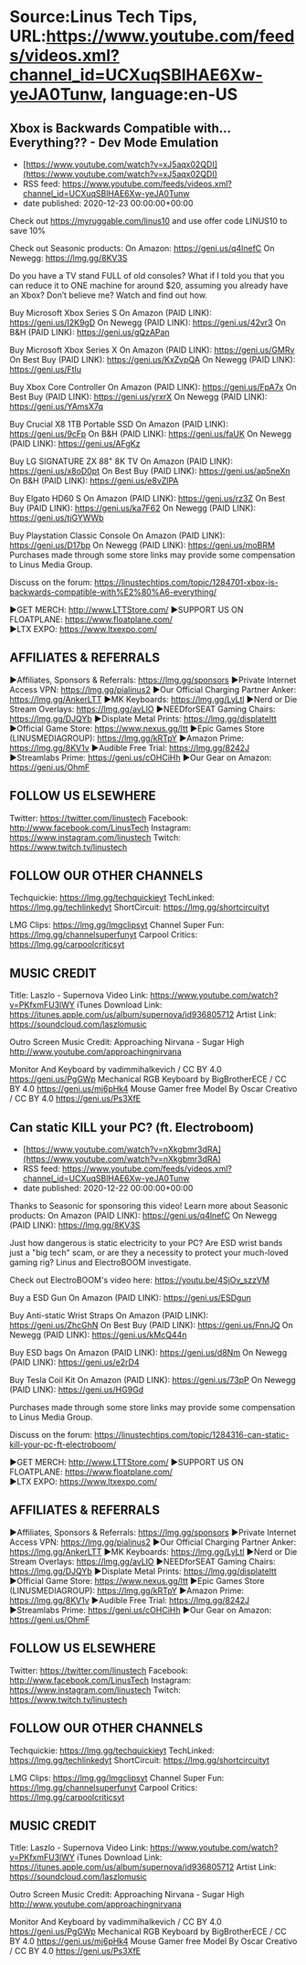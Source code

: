 # Source:Linus Tech Tips, URL:https://www.youtube.com/feeds/videos.xml?channel_id=UCXuqSBlHAE6Xw-yeJA0Tunw, language:en-US

## Xbox is Backwards Compatible with... Everything?? - Dev Mode Emulation
 - [https://www.youtube.com/watch?v=xJ5aqx02QDI](https://www.youtube.com/watch?v=xJ5aqx02QDI)
 - RSS feed: https://www.youtube.com/feeds/videos.xml?channel_id=UCXuqSBlHAE6Xw-yeJA0Tunw
 - date published: 2020-12-23 00:00:00+00:00

Check out https://myruggable.com/linus10 and use offer code LINUS10 to save 10%

Check out Seasonic products:
On Amazon: https://geni.us/q4lnefC
On Newegg: https://lmg.gg/8KV3S

Do you have a TV stand FULL of old consoles? What if I told you that you can reduce it to ONE machine for around $20, assuming you already have an Xbox? Don’t believe me? Watch and find out how.

Buy Microsoft Xbox Series S
On Amazon (PAID LINK): https://geni.us/I2K9gD
On Newegg (PAID LINK): https://geni.us/42vr3
On B&H (PAID LINK): https://geni.us/gQzAPan

Buy Microsoft Xbox Series X
On Amazon (PAID LINK): https://geni.us/GMRv
On Best Buy (PAID LINK): https://geni.us/KxZvpQA
On Newegg (PAID LINK): https://geni.us/FtIu

Buy Xbox Core Controller
On Amazon (PAID LINK): https://geni.us/FpA7x
On Best Buy (PAID LINK): https://geni.us/yrxrX
On Newegg (PAID LINK): https://geni.us/YAmsX7q

Buy Crucial X8 1TB Portable SSD
On Amazon (PAID LINK): https://geni.us/9cFp
On B&H (PAID LINK): https://geni.us/faUK
On Newegg (PAID LINK): https://geni.us/AFgKz

Buy LG SIGNATURE ZX 88" 8K TV
On Amazon (PAID LINK): https://geni.us/x8oD0pt
On Best Buy (PAID LINK): https://geni.us/ap5neXn
On B&H (PAID LINK): https://geni.us/e8vZlPA

Buy Elgato HD60 S
On Amazon (PAID LINK): https://geni.us/rz3Z
On Best Buy (PAID LINK): https://geni.us/ka7F62
On Newegg (PAID LINK): https://geni.us/tjGYWWb

Buy Playstation Classic Console
On Amazon (PAID LINK): https://geni.us/D17bp
On Newegg (PAID LINK): https://geni.us/moBRM
Purchases made through some store links may provide some compensation to Linus Media Group.

Discuss on the forum: https://linustechtips.com/topic/1284701-xbox-is-backwards-compatible-with%E2%80%A6-everything/


►GET MERCH: http://www.LTTStore.com/
►SUPPORT US ON FLOATPLANE: https://www.floatplane.com/  
►LTX EXPO: https://www.ltxexpo.com/   

AFFILIATES & REFERRALS
---------------------------------------------------
►Affiliates, Sponsors & Referrals: https://lmg.gg/sponsors
►Private Internet Access VPN: https://lmg.gg/pialinus2
►Our Official Charging Partner Anker: https://lmg.gg/AnkerLTT
►MK Keyboards: https://lmg.gg/LyLtl
►Nerd or Die Stream Overlays: https://lmg.gg/avLlO
►NEEDforSEAT Gaming Chairs: https://lmg.gg/DJQYb
►Displate Metal Prints: https://lmg.gg/displateltt
►Official Game Store: https://www.nexus.gg/ltt
►Epic Games Store (LINUSMEDIAGROUP): https://lmg.gg/kRTpY
►Amazon Prime: https://lmg.gg/8KV1v
►Audible Free Trial: https://lmg.gg/8242J
►Streamlabs Prime: https://geni.us/cOHCiHh
►Our Gear on Amazon: https://geni.us/OhmF

FOLLOW US ELSEWHERE
---------------------------------------------------  
Twitter: https://twitter.com/linustech
Facebook: http://www.facebook.com/LinusTech
Instagram: https://www.instagram.com/linustech
Twitch: https://www.twitch.tv/linustech

FOLLOW OUR OTHER CHANNELS
---------------------------------------------------  
Techquickie: https://lmg.gg/techquickieyt
TechLinked: https://lmg.gg/techlinkedyt
ShortCircuit: https://lmg.gg/shortcircuityt

LMG Clips: https://lmg.gg/lmgclipsyt
Channel Super Fun: https://lmg.gg/channelsuperfunyt
Carpool Critics: https://lmg.gg/carpoolcriticsyt

MUSIC CREDIT
---------------------------------------------------  
Title: Laszlo - Supernova
Video Link: https://www.youtube.com/watch?v=PKfxmFU3lWY
iTunes Download Link: https://itunes.apple.com/us/album/supernova/id936805712
Artist Link: https://soundcloud.com/laszlomusic

Outro Screen Music Credit: Approaching Nirvana - Sugar High http://www.youtube.com/approachingnirvana

Monitor And Keyboard by vadimmihalkevich / CC BY 4.0  https://geni.us/PgGWp
Mechanical RGB Keyboard by BigBrotherECE / CC BY 4.0 https://geni.us/mj6pHk4
Mouse Gamer free Model By Oscar Creativo / CC BY 4.0 https://geni.us/Ps3XfE

## Can static KILL your PC? (ft. Electroboom)
 - [https://www.youtube.com/watch?v=nXkgbmr3dRA](https://www.youtube.com/watch?v=nXkgbmr3dRA)
 - RSS feed: https://www.youtube.com/feeds/videos.xml?channel_id=UCXuqSBlHAE6Xw-yeJA0Tunw
 - date published: 2020-12-22 00:00:00+00:00

Thanks to Seasonic for sponsoring this video! Learn more about Seasonic products:
On Amazon (PAID LINK): https://geni.us/q4lnefC
On Newegg (PAID LINK): https://lmg.gg/8KV3S

Just how dangerous is static electricity to your PC? Are ESD wrist bands just a "big tech" scam, or are they a necessity to protect your much-loved gaming rig? Linus and ElectroBOOM investigate. 

Check out ElectroBOOM's video here: https://youtu.be/4SjOv_szzVM 

Buy a ESD Gun
On Amazon (PAID LINK): https://geni.us/ESDgun

Buy Anti-static Wrist Straps
On Amazon (PAID LINK): https://geni.us/ZhcGhN
On Best Buy (PAID LINK): https://geni.us/FnnJQ
On Newegg (PAID LINK): https://geni.us/kMcQ44n

Buy ESD bags
On Amazon (PAID LINK): https://geni.us/d8Nm
On Newegg (PAID LINK): https://geni.us/e2rD4

Buy Tesla Coil Kit
On Amazon (PAID LINK): https://geni.us/73pP
On Newegg (PAID LINK): https://geni.us/HG9Gd

Purchases made through some store links may provide some compensation to Linus Media Group.

Discuss on the forum: https://linustechtips.com/topic/1284316-can-static-kill-your-pc-ft-electroboom/

►GET MERCH: http://www.LTTStore.com/
►SUPPORT US ON FLOATPLANE: https://www.floatplane.com/  
►LTX EXPO: https://www.ltxexpo.com/   

AFFILIATES & REFERRALS
---------------------------------------------------
►Affiliates, Sponsors & Referrals: https://lmg.gg/sponsors
►Private Internet Access VPN: https://lmg.gg/pialinus2
►Our Official Charging Partner Anker: https://lmg.gg/AnkerLTT
►MK Keyboards: https://lmg.gg/LyLtl
►Nerd or Die Stream Overlays: https://lmg.gg/avLlO
►NEEDforSEAT Gaming Chairs: https://lmg.gg/DJQYb
►Displate Metal Prints: https://lmg.gg/displateltt
►Official Game Store: https://www.nexus.gg/ltt
►Epic Games Store (LINUSMEDIAGROUP): https://lmg.gg/kRTpY
►Amazon Prime: https://lmg.gg/8KV1v
►Audible Free Trial: https://lmg.gg/8242J
►Streamlabs Prime: https://geni.us/cOHCiHh
►Our Gear on Amazon: https://geni.us/OhmF

FOLLOW US ELSEWHERE
---------------------------------------------------  
Twitter: https://twitter.com/linustech
Facebook: http://www.facebook.com/LinusTech
Instagram: https://www.instagram.com/linustech
Twitch: https://www.twitch.tv/linustech

FOLLOW OUR OTHER CHANNELS
---------------------------------------------------  
Techquickie: https://lmg.gg/techquickieyt
TechLinked: https://lmg.gg/techlinkedyt
ShortCircuit: https://lmg.gg/shortcircuityt

LMG Clips: https://lmg.gg/lmgclipsyt
Channel Super Fun: https://lmg.gg/channelsuperfunyt
Carpool Critics: https://lmg.gg/carpoolcriticsyt

MUSIC CREDIT
---------------------------------------------------  
Title: Laszlo - Supernova
Video Link: https://www.youtube.com/watch?v=PKfxmFU3lWY
iTunes Download Link: https://itunes.apple.com/us/album/supernova/id936805712
Artist Link: https://soundcloud.com/laszlomusic

Outro Screen Music Credit: Approaching Nirvana - Sugar High http://www.youtube.com/approachingnirvana

Monitor And Keyboard by vadimmihalkevich / CC BY 4.0  https://geni.us/PgGWp
Mechanical RGB Keyboard by BigBrotherECE / CC BY 4.0 https://geni.us/mj6pHk4
Mouse Gamer free Model By Oscar Creativo / CC BY 4.0 https://geni.us/Ps3XfE

